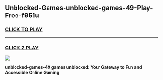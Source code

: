 
## Unblocked-Games-unblocked-games-49-Play-Free-f951u
<h3>
<a href="https://premium76.site?title=unblocked-games-49&ref=17A">CLICK TO PLAY</a></h3>
<hr>

<h3>
<a href="https://premium76.site?title=unblocked-games-49&ref=17A">CLICK 2 PLAY</a>
  
</h3>

<a href="https://premium76.site?title=unblocked-games-49&ref=17A"><img src="https://clearcache.store/games.png"></a>


**unblocked-games-49 games unblocked: Your Gateway to Fun and Accessible Online Gaming**
